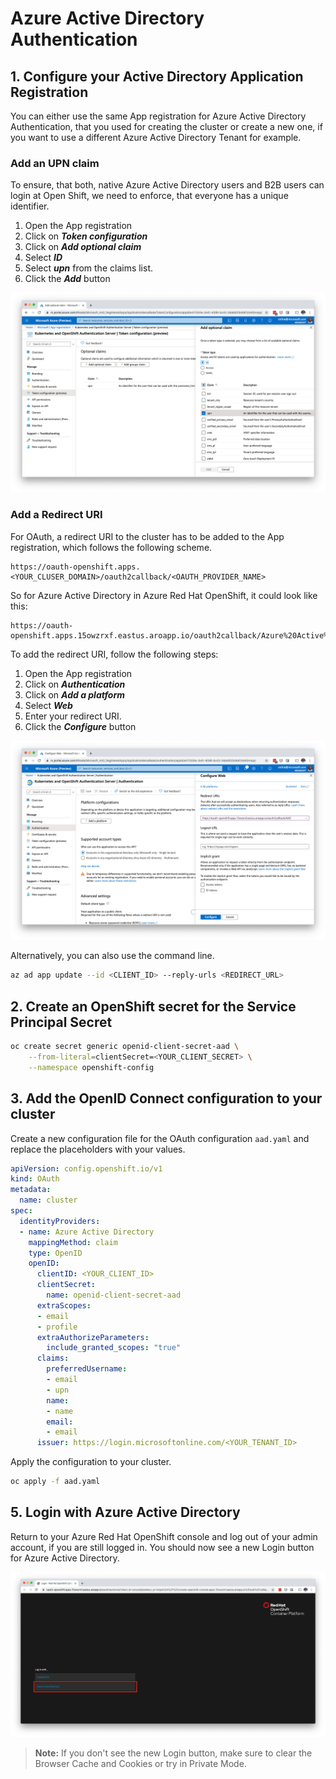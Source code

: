 # Azure Active Directory Authentication

## 1. Configure your Active Directory Application Registration

You can either use the same App registration for Azure Active Directory Authentication, that you used for creating the cluster or create a new one, if you want to use a different Azure Active Directory Tenant for example.

### Add an UPN claim

To ensure, that both, native Azure Active Directory users and B2B users can login at Open Shift, we need to enforce, that everyone has a unique identifier.

1. Open the App registration
1. Click on ***Token configuration***
1. Click on ***Add optional claim***
1. Select ***ID*** 
1. Select ***upn*** from the claims list.
1. Click the ***Add*** button

![aad-add-upn-claim Screenshot](images/aad-add-upn-claim.png)

### Add a Redirect URI

For OAuth, a redirect URI to the cluster has to be added to the App registration, which follows the following scheme.

```
https://oauth-openshift.apps.<YOUR_CLUSER_DOMAIN>/oauth2callback/<OAUTH_PROVIDER_NAME>
```

So for Azure Active Directory in Azure Red Hat OpenShift, it could look like this:

```
https://oauth-openshift.apps.15owzrxf.eastus.aroapp.io/oauth2callback/Azure%20Active%20Directory
```

To add the redirect URI, follow the following steps:

1. Open the App registration
1. Click on ***Authentication***
1. Click on ***Add a platform***
1. Select ***Web*** 
1. Enter your redirect URI.
1. Click the ***Configure*** button

![](images/aad-add-redirect-url.png)

Alternatively, you can also use the command line.

```bash
az ad app update --id <CLIENT_ID> --reply-urls <REDIRECT_URL>
```

## 2. Create an OpenShift secret for the Service Principal Secret

```bash
oc create secret generic openid-client-secret-aad \
    --from-literal=clientSecret=<YOUR_CLIENT_SECRET> \
    --namespace openshift-config
```

## 3. Add the OpenID Connect configuration to your cluster

Create a new configuration file for the OAuth configuration `aad.yaml` and replace the placeholders with your values.

```yaml
apiVersion: config.openshift.io/v1
kind: OAuth
metadata:
  name: cluster
spec:
  identityProviders:
  - name: Azure Active Directory
    mappingMethod: claim
    type: OpenID
    openID:
      clientID: <YOUR_CLIENT_ID>
      clientSecret: 
        name: openid-client-secret-aad 
      extraScopes: 
      - email
      - profile
      extraAuthorizeParameters: 
        include_granted_scopes: "true"
      claims:
        preferredUsername: 
        - email
        - upn
        name: 
        - name
        email: 
        - email
      issuer: https://login.microsoftonline.com/<YOUR_TENANT_ID>
```

Apply the configuration to your cluster.

```bash
oc apply -f aad.yaml
```

## 5. Login with Azure Active Directory

Return to your Azure Red Hat OpenShift console and log out of your admin account, if you are still logged in. You should now see a new Login button for Azure Active Directory.

![](images/aad-aro-login.png)

> **Note:** If you don't see the new Login button, make sure to clear the Browser Cache and Cookies or try in Private Mode.

